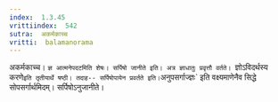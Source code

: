```yaml
---
index:  1.3.45
vrittiindex:  542
sutra:  अकर्मकाच्च
vritti:  balamanorama 
---
```


अकर्मकाच्च। `ज्ञ आत्मनेपदटमिति शेषः। सर्पिषो जानीते इति। अत्र ज्ञाधातुः प्रवृत्तौ वर्तते। `ज्ञोऽविदर्थस्य करणे` इति तृतीयार्थे षष्ठी। तदाह-- सर्पिषोपायेन प्रवर्तते इति। `अनुपसर्गाज्ज्ञः` इति वक्ष्यमाणेनैव सिद्धे सोपसर्गार्थमिदम्। सर्पिषोऽनुजानीते। 

